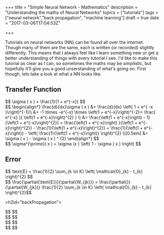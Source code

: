 +++
title = "Simple Neural Network - Mathematics"
description = "Understanding the maths of Neural Networks"
topics = ["tutorials"]
tags = ["neural network","back propagation", "machine learning"]
draft = true
date = "2017-03-06T17:04:53Z"

+++

Tutorials on neural networks (NN) can be found all over the internet. Though many of them are the same, each is written (or recorded) slightly differently. This means that I always feel like I learn something new or get a better understanding of things with every tutorial I see. I'd like to make this tutorial as clear as I can, so sometimes the maths may be simplistic, but hopefully it'll give you a good unserstanding of what's going on. First though, lets take a look at what a NN looks like.

<h2 id="transferFunction"> Transfer Function </h2>


<div id="eqsigmoidFunction">$$ \sigma ( x ) = \frac{1}{1 + e^{-x}}  $$</div>

<div>
$$
\begin{align*}
\frac{d}{dx}\sigma ( x ) &= \frac{d}{dx} \left( 1 + e^{ -x }\right)^{-1}\\
&=  -1 \times -e^{-x} \times \left(1 + e^{-x}\right)^{-2}= \frac{ e^{-x} }{ \left(1 + e^{-x}\right)^{2} } \\
&= \frac{\left(1 + e^{-x}\right) - 1}{\left(1 + e^{-x}\right)^{2}} 
= \frac{\left(1 + e^{-x}\right) }{\left(1 + e^{-x}\right)^{2}} - \frac{1}{\left(1 + e^{-x}\right)^{2}} 
= \frac{1}{\left(1 + e^{-x}\right)} - \left( \frac{1}{\left(1 + e^{-x}\right)} \right)^{2} \\[0.5em]
&= \sigma ( x ) - \sigma ( x ) ^ {2}
\end{align*}
$$</div>


<div id="eqdsigmoid">$$ \sigma^{\prime}( x ) = \sigma (x ) \left( 1 - \sigma ( x ) \right) $$</div>

<h2 id="error"> Error </h2>

<div id="eqerror">$$ \text{E} = \frac{1}{2} \sum_{k \in K} \left( \mathcal{O}_{k} - t_{k} \right)^{2} $$</div>

<div>$$ \frac{\partial{\text{E}}}{\partial{W_{jk}}} =  \frac{\partial{}}{\partial{W_{jk}}}  \frac{1}{2} \sum_{k \in K} \left( \mathcal{O}_{k} - t_{k} \right)^{2}$$</div>


<h2id="backPropagation"></h2>
<div>$$ $$</div>

<div>$$ $$</div>

<div>$$ $$</div>

<div>$$ $$</div>

